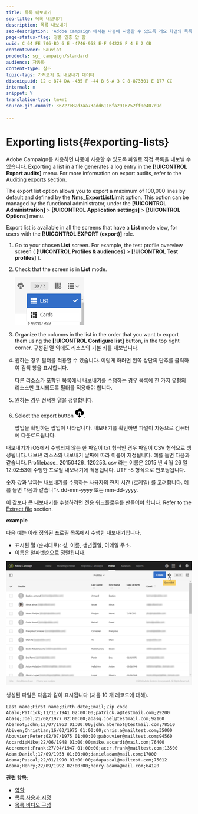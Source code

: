 ```yaml
---
title: 목록 내보내기
seo-title: 목록 내보내기
description: 목록 내보내기
seo-description: 'Adobe Campaign 에서는 나중에 사용할 수 있도록 개요 화면의 목록으로 표시된 데이터를 파일로 직접 내보낼 수 있습니다. '
page-status-flag: 정품 인증 안 함
uuid: C 64 FE 706-BD 6 E -4746-958 E-F 94226 F 4 E 2 CB
contentOwner: Sauviat
products: sg_ campaign/standard
audience: 자동화
content-type: 참조
topic-tags: 가져오기 및 내보내기 데이터
discoiquuid: 12 c 874 DA -435 F -44 B 6-A 3 C 8-873301 E 177 CC
internal: n
snippet: Y
translation-type: tm+mt
source-git-commit: 36727e82d3aa73add6116fa2916752ff0e407d9d

---
```



# Exporting lists{#exporting-lists}

Adobe Campaign를 사용하면 나중에 사용할 수 있도록 파일로 직접 목록을 내보낼 수 있습니다. Exporting a list in a file generates a log entry in the **[!UICONTROL Export audits]** menu. For more information on export audits, refer to the [Auditing exports](../../administration/using/auditing-export-logs.md) section.

The export list option allows you to export a maximum of 100,000 lines by default and defined by the **Nms_ExportListLimit** option. This option can be managed by the functional administrator, under the **[!UICONTROL Administration]** &gt; **[!UICONTROL Application settings]** &gt; **[!UICONTROL Options]** menu.

Export list is available in all the screens that have a **List** mode view, for users with the **[!UICONTROL EXPORT (export)]** role.

1. Go to your chosen **List** screen. For example, the test profile overview screen ( **[!UICONTROL Profiles & audiences]** &gt; **[!UICONTROL Test profiles]** ).
1. Check that the screen is in **List** mode.

   ![](assets/export_list_mode_switch.png)

1. Organize the columns in the list in the order that you want to export them using the **[!UICONTROL Configure list]** button, in the top right corner. 구성된 열 외에도 리소스의 기본 키를 내보냅니다.
1. 원하는 경우 필터를 적용할 수 있습니다. 이렇게 하려면 왼쪽 상단의 단추를 클릭하여 검색 창을 표시합니다.

   다른 리소스가 포함된 목록에서 내보내기를 수행하는 경우 목록에 한 가지 유형의 리소스만 표시되도록 필터를 적용해야 합니다.

1. 원하는 경우 선택한 열을 정렬합니다.
1. Select the export button ![](assets/exportlistbutton.png).

   팝업을 확인하는 팝업이 나타납니다. 내보내기를 확인하면 파일이 자동으로 컴퓨터에 다운로드됩니다.

내보내기가 iOS에서 수행되지 않는 한 파일이 txt 형식인 경우 파일이 CSV 형식으로 생성됩니다. 내보낸 리소스와 내보내기 날짜에 따라 이름이 지정됩니다. 예를 들면 다음과 같습니다. Profilebase_ 20150426_ 120253. csv 라는 이름은 2015 년 4 월 26 일 12:02:53에 수행한 프로필 내보내기에 적용됩니다. UTF -8 형식으로 인코딩됩니다.

숫자 값과 날짜는 내보내기를 수행하는 사용자의 현지 시간 (로케일) 를 고려합니다. 예를 들면 다음과 같습니다. dd-mm-yyyy 또는 mm-dd-yyyy.

이 값보다 큰 내보내기를 수행하려면 전용 워크플로우를 만들어야 합니다. Refer to the [Extract file](../../automating/using/extract-file.md) section.

**example**

다음 예는 아래 정의된 프로필 목록에서 수행한 내보내기입니다.

* 표시된 열 (순서대로): 성, 이름, 생년월일, 이메일 주소.
* 이름은 알파벳순으로 정렬됩니다.

![](assets/export_list_example1.png)

생성된 파일은 다음과 같이 표시됩니다 (처음 10 개 레코드에 대해).

```
Last name;First name;Birth date;Email;Zip code
Abalo;Patrick;11/11/1941 02:00:00;patrick.a@testmail.com;29200
Abasq;Joel;21/08/1977 02:00:00;abasq.joel@testmail.com;92160
Abernot;John;12/07/1963 01:00:00;john.abernot@testmail.com;78510
Abiven;Christian;16/03/1975 01:00:00;chris.a@mailtest.com;35000
Abouvier;Peter;02/07/1975 01:00:00;pabouvier@mailtest.com;94560
Accardi;Mike;22/06/1948 01:00:00;mike.accardi@mail.com;76400
Accremont;Frank;27/04/1947 01:00:00;accr.frank@mailtest.com;13500
Adam;Daniel;17/09/1953 01:00:00;danieladam@mail.com;17000
Adama;Pascal;22/01/1990 01:00:00;adapascal@mailtest.com;75012
Adama;Henry;22/09/1992 02:00:00;henry.adama@mail.com;64120
```

**관련 항목:**

* [역할](../../administration/using/list-of-roles.md)
* [목록 사용자 지정](../../start/using/customizing-lists.md)
* [목록 비디오 구성](https://helpx.adobe.com/campaign/kt/acs/using/acs-configuring-a-list-feature-video-setup.html)

